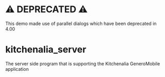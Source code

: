# :warning: DEPRECATED :warning:

This demo made use of parallel dialogs which have been deprecated in 4.00

# kitchenalia_server
The server side program that is supporting the Kitchenalia GeneroMobile application
